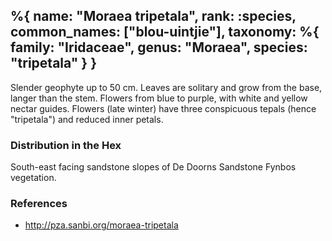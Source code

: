 %{
    name: "Moraea tripetala",
    rank: :species,
    common_names: ["blou-uintjie"],
    taxonomy: %{
        family: "Iridaceae",
        genus: "Moraea",
        species: "tripetala"
    }
}
---

Slender geophyte up to 50 cm. Leaves are solitary and grow from the base, langer than the stem. Flowers from blue to purple, with white and yellow nectar guides. Flowers (late winter) have three conspicuous tepals (hence "tripetala") and reduced inner petals.

<!-- read more -->

### Distribution in the Hex

South-east facing sandstone slopes of De Doorns Sandstone Fynbos vegetation.

### References

* http://pza.sanbi.org/moraea-tripetala